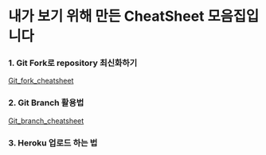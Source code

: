 # 내가 보기 위해 만든 CheatSheet 모음집입니다


### 1. Git Fork로 repository 최신화하기

[Git_fork_cheatsheet](https://github.com/rlagksruf16/Cheat-sheet/blob/master/git_repo_cheat.md)



### 2. Git Branch 활용법

[Git_branch_cheatsheet](https://github.com/rlagksruf16/Cheat-sheet/blob/master/git_branch_cheat.md)



### 3. Heroku 업로드 하는 법